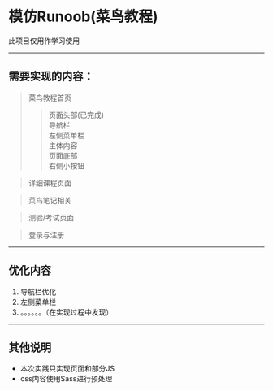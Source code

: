 # 模仿Runoob(菜鸟教程)
此项目仅用作学习使用
***
## 需要实现的内容：
> 菜鸟教程首页
  >> 页面头部(已完成)<br/>
     导航栏<br/>
     左侧菜单栏<br/>
     主体内容<br/>
     页面底部<br/>
     右侧小按钮

> 详细课程页面

> 菜鸟笔记相关

> 测验/考试页面

> 登录与注册
***
## 优化内容

1. 导航栏优化
2. 左侧菜单栏
3. 。。。。。。（在实现过程中发现）
***
## 其他说明

* 本次实践只实现页面和部分JS
* css内容使用Sass进行预处理
